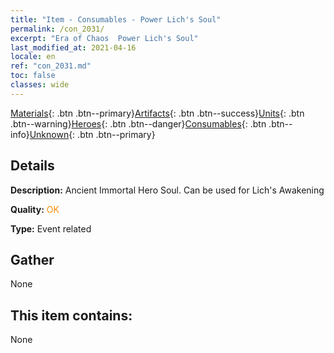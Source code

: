 ```yaml
---
title: "Item - Consumables - Power Lich's Soul"
permalink: /con_2031/
excerpt: "Era of Chaos  Power Lich's Soul"
last_modified_at: 2021-04-16
locale: en
ref: "con_2031.md"
toc: false
classes: wide
---
```

 [Materials](/Items/){: .btn .btn--primary}[Artifacts](/Items/Artifacts/){: .btn .btn--success}[Units](/Items/Units/){: .btn .btn--warning}[Heroes](/Items/Heroes/){: .btn .btn--danger}[Consumables](/Items/Consumables/){: .btn .btn--info}[Unknown](/Items/Unknown/){: .btn .btn--primary}

## Details
 **Description:** Ancient Immortal Hero Soul. Can be used for Lich's Awakening

 **Quality:** <span style="color: #FF8C00">OK</span>

 **Type:** Event related

## Gather

  None

## This item contains:

  None

